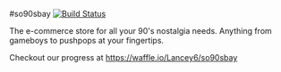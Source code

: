 #so90sbay
[![Build Status](https://travis-ci.org/Lancey6/so90sbay.svg?branch=master)](https://travis-ci.org/Lancey6/so90sbay)

The e-commerce store for all your 90's nostalgia needs. Anything from gameboys to pushpops at your fingertips.

Checkout our progress at https://waffle.io/Lancey6/so90sbay

